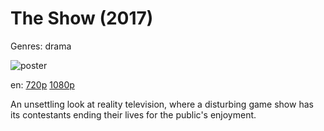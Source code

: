 # The Show (2017)

Genres: drama

![poster](http://image.tmdb.org/t/p/w500/uocQTmsbWzUQJrpuMBX5uGAU9ZC.jpg)

en:
  [720p](magnet:?xt=urn:btih:C06D3832E37CD1C580A35A7B5C96CC13DE2159EE&tr=udp://glotorrents.pw:6969/announce&tr=udp://tracker.opentrackr.org:1337/announce&tr=udp://torrent.gresille.org:80/announce&tr=udp://tracker.openbittorrent.com:80&tr=udp://tracker.coppersurfer.tk:6969&tr=udp://tracker.leechers-paradise.org:6969&tr=udp://p4p.arenabg.ch:1337&tr=udp://tracker.internetwarriors.net:1337)
  [1080p](magnet:?xt=urn:btih:667A83BC2DCD261639305D0A24B068E16A17C3DA&tr=udp://glotorrents.pw:6969/announce&tr=udp://tracker.opentrackr.org:1337/announce&tr=udp://torrent.gresille.org:80/announce&tr=udp://tracker.openbittorrent.com:80&tr=udp://tracker.coppersurfer.tk:6969&tr=udp://tracker.leechers-paradise.org:6969&tr=udp://p4p.arenabg.ch:1337&tr=udp://tracker.internetwarriors.net:1337)
  


An unsettling look at reality television, where a disturbing game show has its contestants ending their lives for the public's enjoyment.